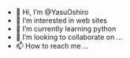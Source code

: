 - 👋 Hi, I’m @YasuOshiro
- 👀 I’m interested in web sites
- 🌱 I’m currently learning python
- 💞️ I’m looking to collaborate on ...
- 📫 How to reach me ...

<!---
YasuOshiro/YasuOshiro is a ✨ special ✨ repository because its `README.md` (this file) appears on your GitHub profile.
You can click the Preview link to take a look at your changes.
--->
